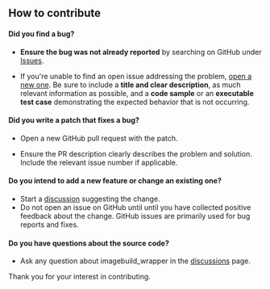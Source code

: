 ## How to contribute

#### **Did you find a bug?**

* **Ensure the bug was not already reported** by searching on GitHub under [Issues](https://github.com/itgrl-bex/imagebuild_wrapper/issues).

* If you're unable to find an open issue addressing the problem, [open a new one](https://github.com/itgrl-bex/imagebuild_wrapper/issues/new). Be sure to include a **title and clear description**, as much relevant information as possible, and a **code sample** or an **executable test case** demonstrating the expected behavior that is not occurring.


#### **Did you write a patch that fixes a bug?**

* Open a new GitHub pull request with the patch.

* Ensure the PR description clearly describes the problem and solution. Include the relevant issue number if applicable.

#### **Do you intend to add a new feature or change an existing one?**
* Start a [discussion](https://github.com/itgrl-bex/imagebuild_wrapper/discussions) suggesting the change.
* Do not open an issue on GitHub until until you have collected positive feedback about the change. GitHub issues are primarily used for bug reports and fixes.

#### **Do you have questions about the source code?**

* Ask any question about imagebuild_wrapper in the [discussions](https://github.com/itgrl-bex/imagebuild_wrapper/discussions) page.

Thank you for your interest in contributing.

